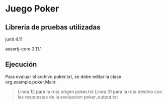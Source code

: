 # Juego Poker

## Libreria de pruebas utilizadas
junit 4.11

assertj-core 3.11.1


## Ejecución
Para evaluar el archivo poker.txt, se debe editar la clase org.example.poker.Main:
> Linea 12 para la ruta origen poker.txt
> Linea 31 para la ruta destino con las respuestas de la evaluacion poker_output.txt